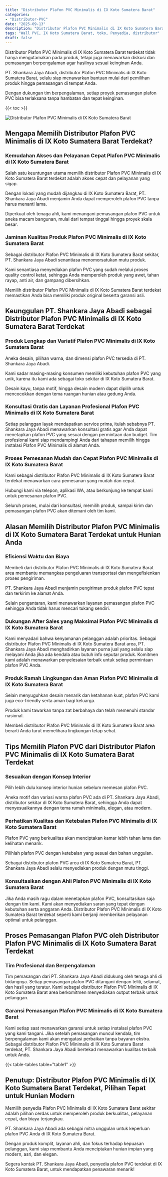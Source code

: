 ```yaml
---
title: "Distributor Plafon PVC Minimalis di IX Koto Sumatera Barat"
categories: 
- "Distributor-PVC"
date: "2025-09-13"
description: "Distributor Plafon PVC Minimalis di IX Koto Sumatera Barat bagi tempat tinggal, kantor, serta gerai. Material unggulan, pilihan motif, warna menarik, dengan jasa instalasi ditangani oleh teknisi ahli serta kepastian resmi!|Servis distribusi Plafon PVC Minimalis di IX Koto Sumatera Barat untuk kebutuhan rumah, office, maupun gerai, dengan produk unggulan dan pemasangan oleh teknisi profesional serta kepastian resmi.|Solusi Plafon PVC Minimalis di IX Koto Sumatera Barat yang terbukti bagi rumah, perkantoran, dan toko, dengan panel berkualitas dan instalasi ditangani oleh tim berpengalaman serta garansi resmi.|Distribusi Plafon PVC Minimalis di IX Koto Sumatera Barat bagi tempat tinggal, kantor, dan gerai, beserta panel berkualitas dan pemasangan dikerjakan oleh teknisi berpengalaman, lengkap dengan jaminan resmi.}"
tags: "Wall PVC, IX Koto Sumatera Barat, toko, Penyedia, distributor"
draft: false
---
```


Distributor Plafon PVC Minimalis di IX Koto Sumatera Barat terdekat tidak hanya mengutamakan pada produk, tetapi juga menawarkan diskusi dan pemasangan berpengalaman agar hasilnya sesuai keinginan Anda.

PT. Shankara Jaya Abadi, distributor Plafon PVC Minimalis di IX Koto Sumatera Barat, selalu siap menawarkan bantuan mulai dari pemilihan produk hingga pemasangan di tempat Anda.

Dengan dukungan tim berpengalaman, setiap proyek pemasangan plafon PVC bisa terlaksana tanpa hambatan dan tepat keinginan.

{{< toc >}}

![Distributor Plafon PVC Minimalis di IX Koto Sumatera Barat](/images/Distributor-PVC/Distributor-Plafon-PVC-Minimalis-di-IX-Koto-Sumatera-Barat.png)


## Mengapa Memilih Distributor Plafon PVC Minimalis di IX Koto Sumatera Barat Terdekat?

### Kemudahan Akses dan Pelayanan Cepat Plafon PVC Minimalis di IX Koto Sumatera Barat

Salah satu keuntungan utama memilih distributor Plafon PVC Minimalis di IX Koto Sumatera Barat terdekat adalah akses cepat dan pelayanan yang sigap.

Dengan lokasi yang mudah dijangkau di IX Koto Sumatera Barat, PT. Shankara Jaya Abadi menjamin Anda dapat memperoleh plafon PVC tanpa harus menanti lama.

Diperkuat oleh tenaga ahli, kami menangani pemasangan plafon PVC untuk aneka macam bangunan, mulai dari tempat tinggal hingga proyek skala besar.

### Jaminan Kualitas Produk Plafon PVC Minimalis di IX Koto Sumatera Barat

Sebagai distributor Plafon PVC Minimalis di IX Koto Sumatera Barat sekitar, PT. Shankara Jaya Abadi senantiasa menomorsatukan mutu produk.

Kami senantiasa menyediakan plafon PVC yang sudah melalui proses quality control ketat, sehingga Anda memperoleh produk yang awet, tahan rayap, anti air, dan gampang dibersihkan.

Memilih distributor Plafon PVC Minimalis di IX Koto Sumatera Barat terdekat memastikan Anda bisa memiliki produk original beserta garansi asli.

## Keunggulan PT. Shankara Jaya Abadi sebagai Distributor Plafon PVC Minimalis di IX Koto Sumatera Barat Terdekat

### Produk Lengkap dan Variatif Plafon PVC Minimalis di IX Koto Sumatera Barat

Aneka desain, pilihan warna, dan dimensi plafon PVC tersedia di PT. Shankara Jaya Abadi.

Kami sadar masing-masing konsumen memiliki kebutuhan plafon PVC yang unik, karena itu kami ada sebagai toko sekitar di IX Koto Sumatera Barat.

Desain kayu, tanpa motif, hingga desain modern dapat dipilih untuk mencocokkan dengan tema ruangan hunian atau gedung Anda.

### Konsultasi Gratis dan Layanan Profesional Plafon PVC Minimalis di IX Koto Sumatera Barat

Setiap pelanggan layak mendapatkan service prima, itulah sebabnya PT. Shankara Jaya Abadi menawarkan konsultasi gratis agar Anda dapat menetapkan plafon PVC yang sesuai dengan permintaan dan budget. Tim profesional kami siap mendampingi Anda dari tahapan memilih hingga instalasi Plafon PVC Minimalis di alamat Anda.

### Proses Pemesanan Mudah dan Cepat Plafon PVC Minimalis di IX Koto Sumatera Barat

Kami sebagai distributor Plafon PVC Minimalis di IX Koto Sumatera Barat terdekat menawarkan cara pemesanan yang mudah dan cepat.

Hubungi kami via telepon, aplikasi WA, atau berkunjung ke tempat kami untuk pemesanan plafon PVC.

Seluruh proses, mulai dari konsultasi, memilih produk, sampai kirim dan pemasangan plafon PVC akan ditemani oleh tim kami.

## Alasan Memilih Distributor Plafon PVC Minimalis di IX Koto Sumatera Barat Terdekat untuk Hunian Anda

### Efisiensi Waktu dan Biaya

Membeli dari distributor Plafon PVC Minimalis di IX Koto Sumatera Barat area membantu memangkas pengeluaran transportasi dan mengefisienkan proses pengiriman.

PT. Shankara Jaya Abadi menjamin pengiriman produk plafon PVC tepat dan terkirim ke alamat Anda.

Selain pengantaran, kami menawarkan layanan pemasangan plafon PVC sehingga Anda tidak harus mencari tukang sendiri.

### Dukungan After Sales yang Maksimal Plafon PVC Minimalis di IX Koto Sumatera Barat

Kami menyadari bahwa kenyamanan pelanggan adalah prioritas. Sebagai distributor Plafon PVC Minimalis di IX Koto Sumatera Barat area, PT. Shankara Jaya Abadi menghadirkan layanan purna jual yang selalu siap melayani Anda jika ada kendala atau butuh info seputar produk. Komitmen kami adalah menawarkan penyelesaian terbaik untuk setiap permintaan plafon PVC Anda.

### Produk Ramah Lingkungan dan Aman Plafon PVC Minimalis di IX Koto Sumatera Barat

Selain menyuguhkan desain menarik dan ketahanan kuat, plafon PVC kami juga eco-friendly serta aman bagi keluarga.

Produk kami tawarkan tanpa zat berbahaya dan telah memenuhi standar nasional.

Membeli distributor Plafon PVC Minimalis di IX Koto Sumatera Barat area berarti Anda turut memelihara lingkungan tetap sehat.

## Tips Memilih Plafon PVC dari Distributor Plafon PVC Minimalis di IX Koto Sumatera Barat Terdekat

### Sesuaikan dengan Konsep Interior

Pilih lebih dulu konsep interior hunian sebelum memesan plafon PVC.

Aneka motif dan variasi warna plafon PVC ada di PT. Shankara Jaya Abadi, distributor sekitar di IX Koto Sumatera Barat, sehingga Anda dapat menyesuaikannya dengan tema rumah minimalis, elegan, atau modern.

### Perhatikan Kualitas dan Ketebalan Plafon PVC Minimalis di IX Koto Sumatera Barat

Plafon PVC yang berkualitas akan menciptakan kamar lebih tahan lama dan kelihatan menarik.

Pilihlah plafon PVC dengan ketebalan yang sesuai dan bahan unggulan.

Sebagai distributor plafon PVC area di IX Koto Sumatera Barat, PT. Shankara Jaya Abadi selalu menyediakan produk dengan mutu tinggi.

### Konsultasikan dengan Ahli Plafon PVC Minimalis di IX Koto Sumatera Barat

Jika Anda masih ragu dalam menetapkan plafon PVC, konsultasikan saja dengan tim kami. Kami akan menyediakan saran yang tepat dengan kebutuhan serta anggaran Anda. Distributor Plafon PVC Minimalis di IX Koto Sumatera Barat terdekat seperti kami berjanji memberikan pelayanan optimal untuk pelanggan.

## Proses Pemasangan Plafon PVC oleh Distributor Plafon PVC Minimalis di IX Koto Sumatera Barat Terdekat

### Tim Profesional dan Berpengalaman

Tim pemasangan dari PT. Shankara Jaya Abadi didukung oleh tenaga ahli di bidangnya. Setiap pemasangan plafon PVC ditangani dengan teliti, selamat, dan hasil yang teratur. Kami sebagai distributor Plafon PVC Minimalis di IX Koto Sumatera Barat area berkomitmen menyediakan output terbaik untuk pelanggan.

### Garansi Pemasangan Plafon PVC Minimalis di IX Koto Sumatera Barat

Kami setiap saat menawarkan garansi untuk setiap instalasi plafon PVC yang kami tangani. Jika setelah pemasangan muncul kendala, tim berpengalaman kami akan mengatasi perbaikan tanpa bayaran ekstra. Sebagai distributor Plafon PVC Minimalis di IX Koto Sumatera Barat terdekat, PT. Shankara Jaya Abadi bertekad menawarkan kualitas terbaik untuk Anda.

{{< table-tables table="table1" >}}

## Penutup: Distributor Plafon PVC Minimalis di IX Koto Sumatera Barat Terdekat, Pilihan Tepat untuk Hunian Modern

Memilih penyedia Plafon PVC Minimalis di IX Koto Sumatera Barat sekitar adalah pilihan cerdas untuk memperoleh produk berkualitas, pelayanan cepat, dan biaya terjangkau.

PT. Shankara Jaya Abadi ada sebagai mitra unggulan untuk keperluan plafon PVC Anda di IX Koto Sumatera Barat.

Dengan produk komplit, layanan ahli, dan fokus terhadap kepuasan pelanggan, kami siap membantu Anda menciptakan hunian impian yang modern, asri, dan elegan.

Segera kontak PT. Shankara Jaya Abadi, penyedia plafon PVC terdekat di IX Koto Sumatera Barat, untuk mendapatkan penawaran menarik!